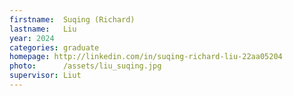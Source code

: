 ```yaml
---
firstname:  Suqing (Richard)
lastname:   Liu
year: 2024
categories: graduate
homepage: http://linkedin.com/in/suqing-richard-liu-22aa05204
photo:      /assets/liu_suqing.jpg
supervisor: Liut
---
```

